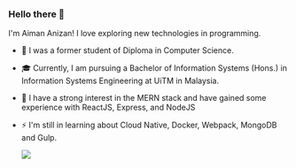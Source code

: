 ### Hello there 👋

I'm Aiman Anizan! I love exploring new technologies in programming.

- 📜 I was a former student of Diploma in Computer Science.
- 🎓 Currently, I am pursuing a Bachelor of Information Systems (Hons.) in Information Systems Engineering at UiTM in Malaysia.
- 🌱 I have a strong interest in the MERN stack and have gained some experience with ReactJS, Express, and NodeJS
- ⚡ I'm still in learning about Cloud Native, Docker, Webpack, MongoDB and Gulp.

  <img align="center" src="https://github-readme-stats.vercel.app/api?username=AimanAnizan56&count_private=true&show_icons=true&theme=tokyonight">
